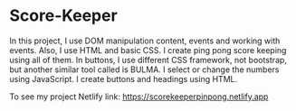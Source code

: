 # Score-Keeper
In this project, I use DOM manipulation content, events and working with events. Also, I use HTML and basic CSS. I create ping pong score keeping using all of them. In buttons, I use different CSS framework, not bootstrap, but another similar tool called is BULMA. I select or change the numbers using JavaScript. I create buttons and headings using HTML.

To see my project Netlify link: https://scorekeeperpinpong.netlify.app
